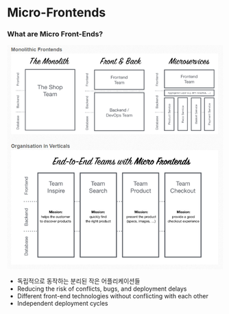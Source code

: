# Micro-Frontends
### What are Micro Front-Ends?
![image](_markdown-image/micro-frontends.png)

- 독립적으로 동작하는 분리된 작은 어플리케이션들 
- Reducing the risk of conflicts, bugs, and deployment delays
- Different front-end technologies without conflicting with each other
- Independent deployment cycles
